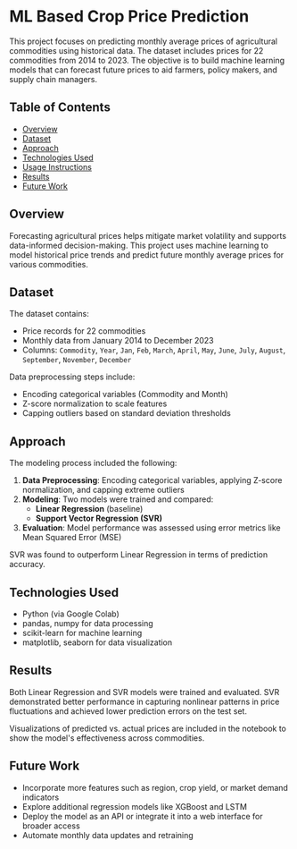 # ML Based Crop Price Prediction 

This project focuses on predicting monthly average prices of agricultural commodities using historical data. The dataset includes prices for 22 commodities from 2014 to 2023. The objective is to build machine learning models that can forecast future prices to aid farmers, policy makers, and supply chain managers.

## Table of Contents

- [Overview](#overview)
- [Dataset](#dataset)
- [Approach](#approach)
- [Technologies Used](#technologies-used)
- [Usage Instructions](#usage-instructions)
- [Results](#results)
- [Future Work](#future-work)

## Overview

Forecasting agricultural prices helps mitigate market volatility and supports data-informed decision-making. This project uses machine learning to model historical price trends and predict future monthly average prices for various commodities.

## Dataset

The dataset contains:

- Price records for 22 commodities
- Monthly data from January 2014 to December 2023
- Columns: `Commodity`, `Year`, `Jan`, `Feb`, `March`, `April`, `May`, `June`, `July`, `August`, `September`, `November`, `December`

Data preprocessing steps include:

- Encoding categorical variables (Commodity and Month)
- Z-score normalization to scale features
- Capping outliers based on standard deviation thresholds

## Approach

The modeling process included the following:

1. **Data Preprocessing**: Encoding categorical variables, applying Z-score normalization, and capping extreme outliers
2. **Modeling**: Two models were trained and compared:
   - **Linear Regression** (baseline)
   - **Support Vector Regression (SVR)**  
3. **Evaluation**: Model performance was assessed using error metrics like Mean Squared Error (MSE)

SVR was found to outperform Linear Regression in terms of prediction accuracy.

## Technologies Used

- Python (via Google Colab)
- pandas, numpy for data processing
- scikit-learn for machine learning
- matplotlib, seaborn for data visualization

## Results

Both Linear Regression and SVR models were trained and evaluated. SVR demonstrated better performance in capturing nonlinear patterns in price fluctuations and achieved lower prediction errors on the test set.

Visualizations of predicted vs. actual prices are included in the notebook to show the model's effectiveness across commodities.

## Future Work

- Incorporate more features such as region, crop yield, or market demand indicators
- Explore additional regression models like XGBoost and LSTM
- Deploy the model as an API or integrate it into a web interface for broader access
- Automate monthly data updates and retraining
